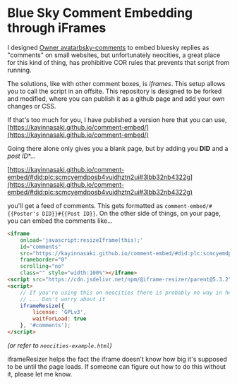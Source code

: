 # Blue Sky Comment Embedding through iFrames

I designed [Owner avatarbsky-comments](https://github.com/Kayinnasaki/bsky-comments) to embed bluesky replies as "comments" on small websites,
but unfortunately neocities, a great place for this kind of thing, has prohibitive COR rules that prevents that script from running.

The solutions, like with other comment boxes, is *iframes*. This setup allows you to call the script in an offsite. This repository is designed
to be forked and modified, where you can publish it as a github page and add your own changes or CSS.

If that's too much for you, I have published a version here that you can use, [https://kayinnasaki.github.io/comment-embed/](https://kayinnasaki.github.io/comment-embed/)

Going there alone only gives you a blank page, but by adding you **DID** and a *post ID**...

[https://kayinnasaki.github.io/comment-embed/#did:plc:scmcyemdposb4vuidhztn2ui#3lbb32nb4322g](https://kayinnasaki.github.io/comment-embed/#did:plc:scmcyemdposb4vuidhztn2ui#3lbb32nb4322g)

you'll get a feed of comments. This gets formatted as `comment-embed/#{{Poster's DID}}#{{Post ID}}`. On the other side of things, on your page, you can embed the comments like...

```html
<iframe
    onload='javascript:resizeIframe(this);'
    id="comments"
    src="https://kayinnasaki.github.io/comment-embed/#did:plc:scmcyemdposb4vuidhztn2ui#3lbb32nb4322g"
    frameborder="0"
    scrolling="no"
    class="" style="width:100%"></iframe>
<script src="https://cdn.jsdelivr.net/npm/@iframe-resizer/parent@5.3.2"></script>
<script>
    // If you're using this on neocities there is probably no way in hell you're commercial so you should be allowed to use this
    // ... Don't worry about it
    iframeResize({
        license: 'GPLv3',
        waitForLoad: true
    }, '#comments');
</script>
```

*(or refer to `neocities-example.html`)*

iframeResizer helps the fact the iframe doesn't know how big it's supposed to be until the page loads. If someone can figure out how to do this without it, please let me know.